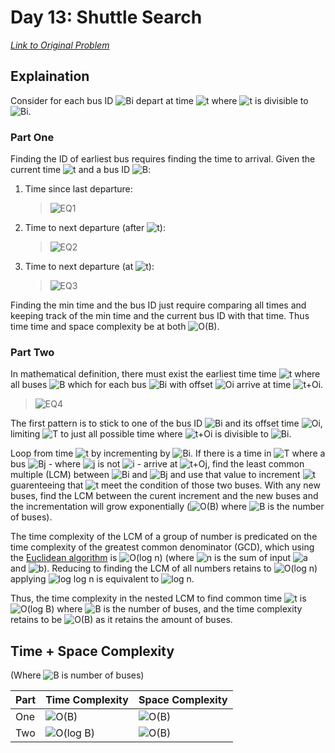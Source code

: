 # Day 13: Shuttle Search

[*Link to Original Problem*](https://adventofcode.com/2020/day/13)

## Explaination

Consider for each bus ID ![Bi] depart at time ![t] where ![t] is divisible to
![Bi].

### Part One

Finding the ID of earliest bus requires finding the time to arrival. Given the
current time ![t] and a bus ID ![B]:

1. Time since last departure:
   > ![EQ1]

2. Time to next departure (after ![t]):
   > ![EQ2]

3. Time to next departure (at ![t]):
   > ![EQ3]

Finding the min time and the bus ID just require comparing all times and keeping
track of the min time and the current bus ID with that time. Thus time time and
space complexity be at both ![O(B)].

### Part Two

In mathematical definition, there must exist the earliest time time ![t] where
all buses ![B] which for each bus ![Bi] with offset ![Oi] arrive at time
![t+Oi].

> ![EQ4]

The first pattern is to stick to one of the bus ID ![Bi] and its offset time
![Oi], limiting ![T] to just all possible time where ![t+Oi] is divisible to
![Bi].

Loop from time ![t] by incrementing by ![Bi]. If there is a time in ![T] where a
bus ![Bj] - where ![j] is not ![i] - arrive at ![t+Oj], find the least common
multiple (LCM) between ![Bi] and ![Bj] and use that value to increment ![t]
guarenteeing that ![t] meet the condition of those two buses. With any new
buses, find the LCM between the curent increment and the new buses and the
incrementation will grow exponentially (![O(B)] where ![B] is the number of
buses).

The time complexity of the LCM of a group of number is predicated on the time
complexity of the greatest common denominator (GCD), which using the [Euclidean
algorithm][Euclidean Algorithm] is ![O(log n)] (where ![n] is the sum of input
![a] and ![b]). Reducing to finding the LCM of all numbers retains to ![O(log
n)] applying ![log log n] is equivalent to ![log n].

Thus, the time complexity in the nested LCM to find common time ![t] is![O(log
B)] where ![B] is the number of buses, and the time complexity retains to be
![O(B)] as it retains the amount of buses.

## Time + Space Complexity

(Where ![B] is number of buses)

Part | Time Complexity | Space Complexity
---- | --------------- | ----------------
One  | ![O(B)]         | ![O(B)]
Two  | ![O(log B)]     | ![O(B)]


<!-- MARKDOWN LINKS -->
[Euclidean Algorithm]: https://en.wikipedia.org/wiki/Euclidean_algorithm

<!-- MARKDOWN IMAGE LINKS -->
[a]: https://render.githubusercontent.com/render/math?math=a
[a]: https://render.githubusercontent.com/render/math?math=b
[i]: https://render.githubusercontent.com/render/math?math=i
[j]: https://render.githubusercontent.com/render/math?math=j
[n]: https://render.githubusercontent.com/render/math?math=n
[t]: https://render.githubusercontent.com/render/math?math=t

[T]: https://render.githubusercontent.com/render/math?math=T
[B]: https://render.githubusercontent.com/render/math?math=B
[Bi]: https://render.githubusercontent.com/render/math?math=B_i
[Bj]: https://render.githubusercontent.com/render/math?math=B_j
[Oi]: https://render.githubusercontent.com/render/math?math=O_i

[t+Oi]: https://render.githubusercontent.com/render/math?math=t%2BO_i
[t+Oj]: https://render.githubusercontent.com/render/math?math=t%2BO_j

[O(B)]: https://render.githubusercontent.com/render/math?math=O(B)
[O(log n)]: https://render.githubusercontent.com/render/math?math=O(\log+n)
[O(log B)]: https://render.githubusercontent.com/render/math?math=O(\log+B)
[log n]: https://render.githubusercontent.com/render/math?math=\log+n
[log log n]: https://render.githubusercontent.com/render/math?math=\log+(\log+n)

[EQ1]: https://render.githubusercontent.com/render/math?math=t%20\mod%20B
[EQ2]: https://render.githubusercontent.com/render/math?math=B-t%20\mod%20B
[EQ3]: https://render.githubusercontent.com/render/math?math=(B-t%20\mod%20B)\mod%20B
[EQ4]: https://quicklatex.com/cache3/14/ql_b73a7406533951bb8390cbd68fe82814_l3.png